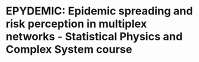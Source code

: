 # EPYDEMIC: Epidemic spreading and risk perception in multiplex networks - Statistical Physics and Complex System course
